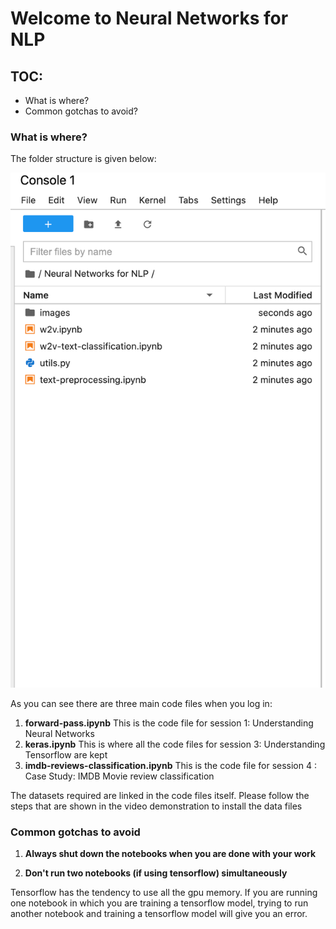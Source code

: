 # Welcome to Neural Networks for NLP

## TOC:
- What is where?
- Common gotchas to avoid?

### What is where?
The folder structure is given below:

![](images/image2.png)

As you can see there are three main code files when you log in:

1. **forward-pass.ipynb** This is the code file for session 1: Understanding Neural Networks
2. **keras.ipynb** This is where all the code files for session 3: Understanding Tensorflow are kept
3. **imdb-reviews-classification.ipynb** This is the code file for session 4 : Case Study: IMDB Movie review classification

The datasets required are linked in the code files itself. Please follow the steps that are shown in the video demonstration to install the data files


 ### Common gotchas to avoid

1. **Always shut down the notebooks when you are done with your work**

2. **Don't run two notebooks (if using tensorflow) simultaneously**
   
Tensorflow has the tendency to use all the gpu memory. If you are running one notebook in which you are training a tensorflow model, trying to run another notebook and training a tensorflow model will give you an error.
